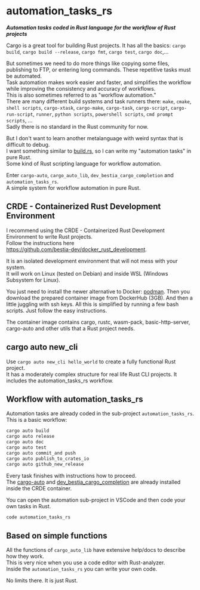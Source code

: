 # automation_tasks_rs

***Automation tasks coded in Rust language for the workflow of Rust projects***

Cargo is a great tool for building Rust projects. It has all the basics: `cargo build`, `cargo build --release`, `cargo fmt`, `cargo test`, `cargo doc`,...

But sometimes we need to do more things like copying some files, publishing to FTP, or entering long commands. These repetitive tasks must be automated.  
Task automation makes work easier and faster, and simplifies the workflow while improving the consistency and accuracy of workflows.  
This is also sometimes referred to as "workflow automation."  
There are many different build systems and task runners there: `make`, `cmake`, `shell scripts`, `cargo-xtask`, `cargo-make`, `cargo-task`, `cargo-script`, `cargo-run-script`, `runner`, `python scripts`, `powershell scripts`, `cmd prompt scripts`, ...  
Sadly there is no standard in the Rust community for now.  

But I don't want to learn another metalanguage with weird syntax that is difficult to debug.  
I want something similar to [build.rs](https://doc.rust-lang.org/cargo/reference/build-scripts.html), so I can write my "automation tasks" in pure Rust.  
Some kind of Rust scripting language for workflow automation.   
  
Enter `cargo-auto`, `cargo_auto_lib`, `dev_bestia_cargo_completion` and `automation_tasks_rs`.  
A simple system for workflow automation in pure Rust.  

## CRDE - Containerized Rust Development Environment

I recommend using the CRDE - Containerized Rust Development Environment to write Rust projects.  
Follow the instructions here  
<https://github.com/bestia-dev/docker_rust_development>.  

It is an isolated development environment that will not mess with your system.  
It will work on Linux (tested on Debian) and inside WSL (Windows Subsystem for Linux).

You just need to install the newer alternative to Docker: [podman](https://podman.io/). Then you download the prepared container image from DockerHub (3GB). And then a little juggling with ssh keys. All this is simplified by running a few bash scripts. Just follow the easy instructions.  

The container image contains cargo, rustc, wasm-pack, basic-http-server, cargo-auto and other utils that a Rust project needs.  

## cargo auto new_cli

Use `cargo auto new_cli hello_world` to create a fully functional Rust project.  
It has a moderately complex structure for real life Rust CLI projects. It includes the automation_tasks_rs workflow.

## Workflow with automation_tasks_rs

Automation tasks are already coded in the sub-project `automation_tasks_rs`. This is a basic workflow:

```bash
cargo auto build
cargo auto release
cargo auto doc
cargo auto test
cargo auto commit_and push
cargo auto publish_to_crates_io
cargo auto github_new_release
```

Every task finishes with instructions how to proceed.  
The [cargo-auto](https://github.com/bestia-dev/cargo-auto) and [dev_bestia_cargo_completion](https://github.com/bestia-dev/dev_bestia_cargo_completion) are already installed inside the CRDE container.

You can open the automation sub-project in VSCode and then code your own tasks in Rust.

```bash
code automation_tasks_rs
```

## Based on simple functions

All the functions of `cargo_auto_lib` have extensive help/docs to describe how they work.  
This is very nice when you use a code editor with Rust-analyzer.  
Inside the `automation_tasks_rs` you can write your own code. 

No limits there. It is just Rust.  
